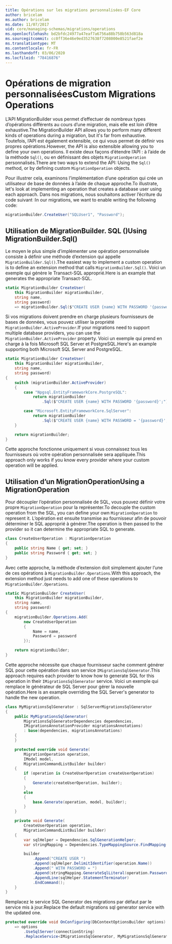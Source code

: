 ```yaml
---
title: Opérations sur les migrations personnalisées-EF Core
author: bricelam
ms.author: bricelam
ms.date: 11/07/2017
uid: core/managing-schemas/migrations/operations
ms.openlocfilehash: bd2bfdc24977a47eaf7a6756a88b758b563d818a
ms.sourcegitcommit: cc0ff36e46e9ed3527638f7208000e8521faef2e
ms.translationtype: MT
ms.contentlocale: fr-FR
ms.lasthandoff: 03/06/2020
ms.locfileid: "78416876"
---
```

# <a name="custom-migrations-operations"></a><span data-ttu-id="0d9b8-102">Opérations de migration personnalisées</span><span class="sxs-lookup"><span data-stu-id="0d9b8-102">Custom Migrations Operations</span></span>

<span data-ttu-id="0d9b8-103">L’API MigrationBuilder vous permet d’effectuer de nombreux types d’opérations différents au cours d’une migration, mais elle est loin d’être exhaustive.</span><span class="sxs-lookup"><span data-stu-id="0d9b8-103">The MigrationBuilder API allows you to perform many different kinds of operations during a migration, but it's far from exhaustive.</span></span> <span data-ttu-id="0d9b8-104">Toutefois, l’API est également extensible, ce qui vous permet de définir vos propres opérations.</span><span class="sxs-lookup"><span data-stu-id="0d9b8-104">However, the API is also extensible allowing you to define your own operations.</span></span> <span data-ttu-id="0d9b8-105">Il existe deux façons d’étendre l’API : à l’aide de la méthode `Sql()`, ou en définissant des objets `MigrationOperation` personnalisés.</span><span class="sxs-lookup"><span data-stu-id="0d9b8-105">There are two ways to extend the API: Using the `Sql()` method, or by defining custom `MigrationOperation` objects.</span></span>

<span data-ttu-id="0d9b8-106">Pour illustrer cela, examinons l’implémentation d’une opération qui crée un utilisateur de base de données à l’aide de chaque approche.</span><span class="sxs-lookup"><span data-stu-id="0d9b8-106">To illustrate, let's look at implementing an operation that creates a database user using each approach.</span></span> <span data-ttu-id="0d9b8-107">Dans nos migrations, nous souhaitons activer l’écriture du code suivant :</span><span class="sxs-lookup"><span data-stu-id="0d9b8-107">In our migrations, we want to enable writing the following code:</span></span>

``` csharp
migrationBuilder.CreateUser("SQLUser1", "Password");
```

## <a name="using-migrationbuildersql"></a><span data-ttu-id="0d9b8-108">Utilisation de MigrationBuilder. SQL ()</span><span class="sxs-lookup"><span data-stu-id="0d9b8-108">Using MigrationBuilder.Sql()</span></span>

<span data-ttu-id="0d9b8-109">Le moyen le plus simple d’implémenter une opération personnalisée consiste à définir une méthode d’extension qui appelle `MigrationBuilder.Sql()`.</span><span class="sxs-lookup"><span data-stu-id="0d9b8-109">The easiest way to implement a custom operation is to define an extension method that calls `MigrationBuilder.Sql()`.</span></span> <span data-ttu-id="0d9b8-110">Voici un exemple qui génère le Transact-SQL approprié.</span><span class="sxs-lookup"><span data-stu-id="0d9b8-110">Here is an example that generates the appropriate Transact-SQL.</span></span>

``` csharp
static MigrationBuilder CreateUser(
    this MigrationBuilder migrationBuilder,
    string name,
    string password)
    => migrationBuilder.Sql($"CREATE USER {name} WITH PASSWORD '{password}';");
```

<span data-ttu-id="0d9b8-111">Si vos migrations doivent prendre en charge plusieurs fournisseurs de bases de données, vous pouvez utiliser la propriété `MigrationBuilder.ActiveProvider`.</span><span class="sxs-lookup"><span data-stu-id="0d9b8-111">If your migrations need to support multiple database providers, you can use the `MigrationBuilder.ActiveProvider` property.</span></span> <span data-ttu-id="0d9b8-112">Voici un exemple qui prend en charge à la fois Microsoft SQL Server et PostgreSQL.</span><span class="sxs-lookup"><span data-stu-id="0d9b8-112">Here's an example supporting both Microsoft SQL Server and PostgreSQL.</span></span>

``` csharp
static MigrationBuilder CreateUser(
    this MigrationBuilder migrationBuilder,
    string name,
    string password)
{
    switch (migrationBuilder.ActiveProvider)
    {
        case "Npgsql.EntityFrameworkCore.PostgreSQL":
            return migrationBuilder
                .Sql($"CREATE USER {name} WITH PASSWORD '{password}';");

        case "Microsoft.EntityFrameworkCore.SqlServer":
            return migrationBuilder
                .Sql($"CREATE USER {name} WITH PASSWORD = '{password}';");
    }

    return migrationBuilder;
}
```

<span data-ttu-id="0d9b8-113">Cette approche fonctionne uniquement si vous connaissez tous les fournisseurs où votre opération personnalisée sera appliquée.</span><span class="sxs-lookup"><span data-stu-id="0d9b8-113">This approach only works if you know every provider where your custom operation will be applied.</span></span>

## <a name="using-a-migrationoperation"></a><span data-ttu-id="0d9b8-114">Utilisation d’un MigrationOperation</span><span class="sxs-lookup"><span data-stu-id="0d9b8-114">Using a MigrationOperation</span></span>

<span data-ttu-id="0d9b8-115">Pour découpler l’opération personnalisée de SQL, vous pouvez définir votre propre `MigrationOperation` pour la représenter.</span><span class="sxs-lookup"><span data-stu-id="0d9b8-115">To decouple the custom operation from the SQL, you can define your own `MigrationOperation` to represent it.</span></span> <span data-ttu-id="0d9b8-116">L’opération est ensuite transmise au fournisseur afin de pouvoir déterminer le SQL approprié à générer.</span><span class="sxs-lookup"><span data-stu-id="0d9b8-116">The operation is then passed to the provider so it can determine the appropriate SQL to generate.</span></span>

``` csharp
class CreateUserOperation : MigrationOperation
{
    public string Name { get; set; }
    public string Password { get; set; }
}
```

<span data-ttu-id="0d9b8-117">Avec cette approche, la méthode d’extension doit simplement ajouter l’une de ces opérations à `MigrationBuilder.Operations`.</span><span class="sxs-lookup"><span data-stu-id="0d9b8-117">With this approach, the extension method just needs to add one of these operations to `MigrationBuilder.Operations`.</span></span>

``` csharp
static MigrationBuilder CreateUser(
    this MigrationBuilder migrationBuilder,
    string name,
    string password)
{
    migrationBuilder.Operations.Add(
        new CreateUserOperation
        {
            Name = name,
            Password = password
        });

    return migrationBuilder;
}
```

<span data-ttu-id="0d9b8-118">Cette approche nécessite que chaque fournisseur sache comment générer SQL pour cette opération dans son service `IMigrationsSqlGenerator`.</span><span class="sxs-lookup"><span data-stu-id="0d9b8-118">This approach requires each provider to know how to generate SQL for this operation in their `IMigrationsSqlGenerator` service.</span></span> <span data-ttu-id="0d9b8-119">Voici un exemple qui remplace le générateur de SQL Server pour gérer la nouvelle opération.</span><span class="sxs-lookup"><span data-stu-id="0d9b8-119">Here is an example overriding the SQL Server's generator to handle the new operation.</span></span>

``` csharp
class MyMigrationsSqlGenerator : SqlServerMigrationsSqlGenerator
{
    public MyMigrationsSqlGenerator(
        MigrationsSqlGeneratorDependencies dependencies,
        IMigrationsAnnotationProvider migrationsAnnotations)
        : base(dependencies, migrationsAnnotations)
    {
    }

    protected override void Generate(
        MigrationOperation operation,
        IModel model,
        MigrationCommandListBuilder builder)
    {
        if (operation is CreateUserOperation createUserOperation)
        {
            Generate(createUserOperation, builder);
        }
        else
        {
            base.Generate(operation, model, builder);
        }
    }

    private void Generate(
        CreateUserOperation operation,
        MigrationCommandListBuilder builder)
    {
        var sqlHelper = Dependencies.SqlGenerationHelper;
        var stringMapping = Dependencies.TypeMappingSource.FindMapping(typeof(string));

        builder
            .Append("CREATE USER ")
            .Append(sqlHelper.DelimitIdentifier(operation.Name))
            .Append(" WITH PASSWORD = ")
            .Append(stringMapping.GenerateSqlLiteral(operation.Password))
            .AppendLine(sqlHelper.StatementTerminator)
            .EndCommand();
    }
}
```

<span data-ttu-id="0d9b8-120">Remplacez le service SQL Generator des migrations par défaut par le service mis à jour.</span><span class="sxs-lookup"><span data-stu-id="0d9b8-120">Replace the default migrations sql generator service with the updated one.</span></span>

``` csharp
protected override void OnConfiguring(DbContextOptionsBuilder options)
    => options
        .UseSqlServer(connectionString)
        .ReplaceService<IMigrationsSqlGenerator, MyMigrationsSqlGenerator>();
```
